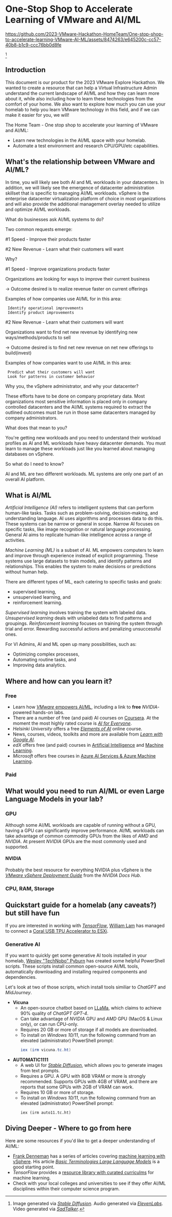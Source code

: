 # One-Stop Shop to Accelerate Learning of VMware and AI/ML

https://github.com/2023-VMware-Hackathon-HomeTeam/One-stop-shop-to-accelerate-learning-VMware-AI-ML/assets/8474263/e645200c-cc57-40b8-b1c9-ccc76bb0d8fe

[^1]

## Introduction
This document is our product for the 2023 VMware Explore Hackathon. We wanted to create a resource that can help a Virtual Infrastructure Admin understand the current landscape of AI/ML and how they can learn more about it, while also including how to learn these technologies from the comfort of your home. We also want to explore how much you can use your homelab to help you learn VMware technology in this field, and if we can make it easier for you, we will!

The Home Team - One stop shop to accelerate your learning of VMware and AI/ML:  
- Learn new technologies in the AI/ML space with your homelab.
- Automate a test environment and research CPU/GPU/etc capabilities.

## What's the relationship between VMware and AI/ML?

In time, you will likely see both AI and ML workloads in your datacenters. In addition, we will likely see the emergence of datacenter administration skillset that is specific to managing AI/ML workloads. vSphere is the enterprise datacenter virtualization platform of choice in most organizations and will also provide the additional management overlay needed to utilize and optimize AI/ML workloads.


What do businesses ask AI/ML systems to do?

Two common requests emerge: 

#1 Speed - Improve their products faster

#2 New Revenue - Learn what their customers will want

Why?

#1 Speed - Improve organizations products faster

Organizations are looking for ways to improve their current business

 -> Outcome desired is to realize revenue faster on current offerings

Examples of how companies use AI/ML for in this area:

     Identify operational improvements
     Identify product improvements
	
#2 New Revenue - Learn what their customers will want

Organizations want to find net new revenue by identifying new ways/methods/products to sell

 -> Outcome desired is to find net new revenue on net new offerings to build(invest)

Examples of how companies want to use AI/ML in this area:

     Predict what their customers will want
     Look for patterns in customer behavior
	
Why you, the vSphere administrator, and why your datacenter?

These efforts have to be done on company proprietary data. Most organizations most sensitive information is placed only in company controlled datacenters and the AI/ML systems required to extract the outlined outcomes must be run in those same datacenters managed by company administrators.

What does that mean to you?

You're getting new workloads and you need to understand their workload profiles as AI and ML workloads have heavy datacenter demands. You must learn to manage these workloads just like you learned about managing databases on vSphere.

So what do I need to know?

AI and ML are two different workloads.
ML systems are only one part of an overall AI platform.

## What is AI/ML

_Artificial Intelligence (AI)_ refers to intelligent systems that can perform human-like tasks. Tasks such as problem-solving, decision-making, and understanding language. AI uses algorithms and processes data to do this. These systems can be narrow or general in scope. Narrow AI focuses on specific tasks, like image recognition or natural language processing. General AI aims to replicate human-like intelligence across a range of activities.

_Machine Learning (ML)_ is a subset of AI. ML empowers computers to learn and improve through experience instead of explicit programming. These systems use large datasets to train models, and identify patterns and relationships. This enables the system to make decisions or predictions without human help.

There are different types of ML, each catering to specific tasks and goals:

- supervised learning,
- unsupervised learning, and
- reinforcement learning.

_Supervised learning_ involves training the system with labeled data. _Unsupervised learning_ deals with unlabeled data to find patterns and groupings. _Reinforcement learning_ focuses on training the system through trial and error. Rewarding successful actions and penalizing unsuccessful ones.

For VI Admins, AI and ML open up many possibilities, such as:

- Optimizing complex processes,
- Automating routine tasks, and
- Improving data analytics.

## Where and how can you learn it?

### Free

- Learn how [_VMware_ empowers AI/ML](https://www.vmware.com/products/vsphere/ai-ml.html), including a link to **free** _NVIDIA_-powered hands-on labs.
- There are a number of free (and paid) AI courses on [Coursera](https://www.coursera.org/). At the moment the most highly rated course is _[AI for Everyone](https://www.coursera.org/learn/ai-for-everyone)_.
- _Helsinki University_ offers a free _[Elements of AI](https://www.elementsofai.com/)_ online course.
- News, courses, videos, toolkits and more are available from _[Learn with Google AI](https://ai.google/build/machine-learning/)_.
- _edX_ offers free (and paid) courses in [Artificial Intelligence](https://www.edx.org/learn/artificial-intelligence) and [Machine Learning](https://www.edx.org/learn/machine-learning).
- _Microsoft_ offers free courses in [Azure AI Services & Azure Machine Learning](https://learn.microsoft.com/en-us/training/browse/?expanded=azure&products=ai-services%2Cazure-machine-learning).

### Paid

## What would you need to run AI/ML or even Large Language Models in your lab?

### GPU

Although some AI/ML workloads are capable of running without a GPU, having a GPU can significantly improve performance. AI/ML workloads can take advantage of common commodity GPUs from the likes of _AMD_ and _NVIDIA_. At present _NVIDIA_ GPUs are the most commonly used and supported.

#### NVIDIA

Probably the best resource for everything NVIDIA plus vSphere is the _[VMware vSphere Deployment Guide](https://docs.nvidia.com/ai-enterprise/deployment-guide-vmware/0.1.0/index.html)_ from the _NVIDIA Docs Hub_.

### CPU, RAM, Storage


## Quickstart guide for a homelab (any caveats?) but still have fun

If you are interested in working with _[TensorFlow](https://www.tensorflow.org/)_, [William Lam](https://github.com/lamw) has managed to connect a [Coral USB TPU Accelerator to ESXi](https://williamlam.com/2023/05/google-coral-usb-edge-tpu-accelerator-on-esxi.html).

### Generative AI

If you want to quickly get some generative AI tools installed in your homelab, [Wesley "TechNobo" Pyburn](https://github.com/TCNOco) has created some helpful PowerShell scripts. These scripts install common open-source AI/ML tools, automatically downloading and installing required components and dependencies.

Let's look at two of those scripts, which install tools similiar to _ChatGPT_ and _MidJourney_.

- **Vicuna**
  - An open-source chatbot based on [LLaMa](https://en.wikipedia.org/wiki/LLaMA), which claims to achieve 90% quality of _ChatGPT GPT-4_.
  - Can take advantage of _NVIDIA_ GPU and _AMD_ GPU (MacOS & Linux only), or can run CPU-only.
  - Requires 20 GB or more of storage if all models are downloaded.
  - To install on _Windows 10/11_, run the following command from an elevated (administrator) PowerShell prompt:
    ```powershell
    iex (irm vicuna.tc.ht)
    ```
- **AUTOMATIC1111**
  - A web UI for _[Stable Diffusion](https://en.wikipedia.org/wiki/Stable_Diffusion)_, which allows you to generate images from text prompts.
  - Requires a GPU. A GPU with 8GB VRAM or more is strongly recommended. Supports GPUs with 4GB of VRAM, and there are reports that some GPUs with 2GB of VRAM can work.
  - Requires 10 GB or more of storage.
  - To install on _Windows 10/11_, run the following command from an elevated (administrator) PowerShell prompt:
    ```
    iex (irm auto11.tc.ht)
    ```

## Diving Deeper - Where to go from here

Here are some resources if you'd like to get a deeper understanding of AI/ML:

- [Frank Denneman](https://twitter.com/frankdenneman) has a series of articles covering [machine learning with vSphere](https://frankdenneman.nl/category/machine-learning/). His article _[Basic Terminologies Large Language Models](https://frankdenneman.nl/2023/08/18/basic-terminologies-large-language-models/)_ is a good starting point.
- _TensorFlow_ provides a [resource library with curated curriculms](https://www.tensorflow.org/resources/learn-ml) for machine learning.
- Check with your local colleges and universities to see if they offer AI/ML disciplines within their computer science program.

[^1]: Image generated via _[Stable Diffusion](https://github.com/Stability-AI/stablediffusion)_. Audio generated via _[ElevenLabs](https://elevenlabs.io/)_. Video generated via _[SadTalker](https://github.com/OpenTalker/SadTalker)_.
